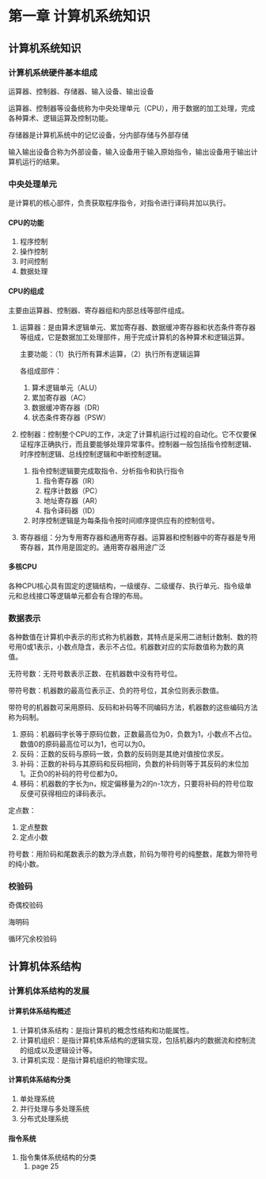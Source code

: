# 第一章 计算机系统知识

## 计算机系统知识

### 计算机系统硬件基本组成

运算器、控制器、存储器、输入设备、输出设备

运算器、控制器等设备统称为中央处理单元（CPU），用于数据的加工处理，完成各种算术、逻辑运算及控制功能。

存储器是计算机系统中的记忆设备，分内部存储与外部存储

输入输出设备合称为外部设备，输入设备用于输入原始指令，输出设备用于输出计算机运行的结果。

### 中央处理单元

是计算机的核心部件，负责获取程序指令，对指令进行译码并加以执行。

#### CPU的功能

1. 程序控制
2. 操作控制
3. 时间控制
4. 数据处理

#### CPU的组成

主要由运算器、控制器、寄存器组和内部总线等部件组成。

1. 运算器：是由算术逻辑单元、累加寄存器、数据缓冲寄存器和状态条件寄存器等组成，它是数据加工处理部件，用于完成计算机的各种算术和逻辑运算。

   主要功能：（1）执行所有算术运算，（2）执行所有逻辑运算

   各组成部件：

   1. 算术逻辑单元（ALU）
   2. 累加寄存器（AC）
   3. 数据缓冲寄存器（DR）
   4. 状态条件寄存器（PSW）

2. 控制器：控制整个CPU的工作，决定了计算机运行过程的自动化。它不仅要保证程序正确执行，而且要能够处理异常事件。控制器一般包括指令控制逻辑、时序控制逻辑、总线控制逻辑和中断控制逻辑。

   1. 指令控制逻辑要完成取指令、分析指令和执行指令
      1. 指令寄存器（IR）
      2. 程序计数器（PC）
      3. 地址寄存器（AR）
      4. 指令译码器（ID）
   2. 时序控制逻辑是为每条指令按时间顺序提供应有的控制信号。

3. 寄存器组：分为专用寄存器和通用寄存器。运算器和控制器中的寄存器是专用寄存器，其作用是固定的。通用寄存器用途广泛

#### 多核CPU

各种CPU核心具有固定的逻辑结构，一级缓存、二级缓存、执行单元、指令级单元和总线接口等逻辑单元都会有合理的布局。

### 数据表示

各种数值在计算机中表示的形式称为机器数，其特点是采用二进制计数制、数的符号用0或1表示，小数点隐含，表示不占位。机器数对应的实际数值称为数的真值。

无符号数：无符号数表示正数、在机器数中没有符号位。

带符号数：机器数的最高位表示正、负的符号位，其余位则表示数值。

带符号的机器数可采用原码、反码和补码等不同编码方法，机器数的这些编码方法称为码制。

1. 原码：机器码字长等于原码位数，正数最高位为0，负数为1，小数点不占位。数值0的原码最高位可以为1，也可以为0。
2. 反码：正数的反码与原码一致，负数的反码则是其绝对值按位求反。
3. 补码：正数的补码与其原码和反码相同，负数的补码则等于其反码的末位加1。正负0的补码的符号位都为0。
4. 移码：机器数的字长为n，规定偏移量为2的n-1次方，只要将补码的符号位取反便可获得相应的译码表示。

定点数：

1. 定点整数
2. 定点小数

符号数：用阶码和尾数表示的数为浮点数，阶码为带符号的纯整数，尾数为带符号的纯小数。

### 校验码

奇偶校验码

海明码

循环冗余校验码

## 计算机体系结构

### 计算机体系结构的发展

#### 计算机体系结构概述

1. 计算机体系结构：是指计算机的概念性结构和功能属性。
2. 计算机组织：是指计算机体系结构的逻辑实现，包括机器内的数据流和控制流的组成以及逻辑设计等。
3. 计算机实现：是指计算机组织的物理实现。

#### 计算机体系结构分类

1. 单处理系统
2. 并行处理与多处理系统
3. 分布式处理系统

#### 指令系统

1. 指令集体系统结构的分类
   1. page 25